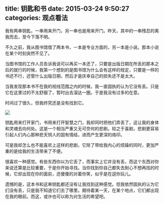 title: 钥匙和书
date: 2015-03-24 9:50:27
categories: 观点看法
---
我有两串钥匙，一串用来开门，另一串也是用来开门。昨天，其中的一串残忍的离我而去，至今下落不明。

<!--more-->

不久之前，我从图书馆借了两本书，一本是专业方面的，另一本是小说。那本小说在某个时刻突然不见了。

当图书馆的工作人员告诉我说可以再买一本还了，只要是出版日期在所丢的那本之后的就行的时候，我第一个想到的是图书馆为什么会有这样的规定，只要是一样的书还不行，还管什么出版日期，然后才是庆幸自己的损失还不是太大。

当我发现那本书不在我的视线范围之内的时候，我一直固执的认为它没有丢。只是它在这里过的不太舒服了，暂时出去溜达一圈。于是我没有过多的在意。

时间过了很久，但我终究还是没有找到它。

![](http://ww3.sinaimg.cn/mw690/aeba7ac3gw1eqgk2q4yiij20i20br3z7.jpg)

钥匙用来打开家门，书用来打开智慧之门，我却同时把他们弄丢了，这让我的身体和灵魂去向何处。这是一个相当严重又无可奈何的悲剧。较之于喜剧，悲剧更容易引起人们内心那种悲天悯人的固有情结，进而产生更深的烙印。

可是我却怎么也不能喜欢上这样的悲剧，它除了带给我内心的烦躁的同时，更加严重的是给我的生活带来了不便。

很喜欢一种感觉。有些东西你以为它丢了，而事实上它并没有丢，而这个东西对你来说还算是比较重要，于是你开始寻找。当你找到你自己都失去耐心不想再找的时候，它却出现在你的面前，还傻傻的对着你笑，似乎是在逗你玩儿。

遗憾的是，这本书和这串钥匙都还没有让我找到这种感觉。但我依然固执的认为它们没有丢，只是我不知道它们去了哪里。期待着某一天，在某个地点，它们都出现在我的眼前。而这，或许也可以称为对生活的希望吧。

